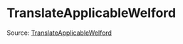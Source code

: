 # TranslateApplicableWelford

Source: [TranslateApplicableWelford](../../csrc/fusion_segmenter.cpp#L2651)
